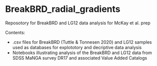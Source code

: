 # BreakBRD_radial_gradients

Reposotory for BreakBRD and LG12 data analysis for McKay et al. prep

Contents:
- .csv files for BreakBRD (Tuttle & Tonnesen 2020) and LG12 samples used as databases for explototory and decriptive data analysis
- Notebooks illustrating analysis of the BreakBRD and LG12 data from SDSS MaNGA survey DR17 and associated Value Added Catalogs

